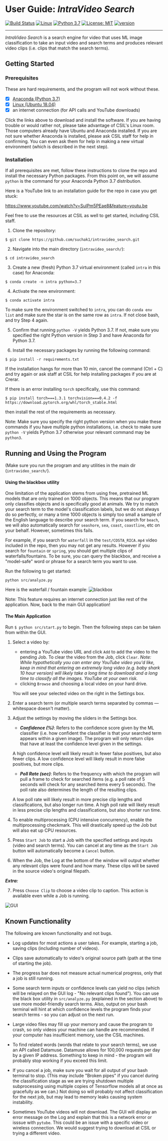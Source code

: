 # **User Guide:** ***IntraVideo Search***
[![Build Status](https://travis-ci.org/suchak1/intravideo_search.png?branch=master)](https://travis-ci.org/suchak1/intravideo_search)
[![Linux](https://img.shields.io/badge/os-Linux-1f425f.svg)](https://ubuntu.com/download/desktop)
[![Python 3.7](https://img.shields.io/badge/python-3.7-red.svg)](https://www.python.org/downloads/release/python-370/)
[![License: MIT](https://img.shields.io/badge/License-MIT-yellow.svg)](LICENSE.md)
[![version](https://img.shields.io/github/v/tag/suchak1/intravideo_search)](https://github.com/suchak1/intravideo_search/tags)
***
*IntraVideo Search* is a search engine for video that uses ML image classification to take an input video and search terms and produces relevant video clips (i.e. clips that match the search terms).

## Getting Started

### Prerequisites

<!---Obtain a free API key.--->
These are hard requirements, and the program will not work without these.
- [x] [Anaconda (Python 3.7)](https://www.anaconda.com/distribution/)
- [x] [Linux (Ubuntu 18.04)](https://ubuntu.com/download/desktop)
- [x] an internet connection (for API calls and YouTube downloads)

Click the links above to download and install the software. If you are having trouble or would rather not, please take advantage of CSIL's Linux room. Those computers already have Ubuntu and Anaconda installed. If you are not sure whether Anaconda is installed, please ask CSIL staff for help in confirming. You can even ask them for help in making a new virtual environment (which is described in the next step).

### Installation
If all prerequisites are met, follow these instructions to clone the repo and install the necessary Python packages. From this point on, we will assume `python` is the command for your Anaconda Python 3.7 distribution.

Here is a YouTube link to an installation guide for the repo in case you get stuck: 

https://www.youtube.com/watch?v=SulPm5PEae8&feature=youtu.be

Feel free to use the resources at CSIL as well to get started, including CSIL staff.


1. Clone the repository:
```
$ git clone https://github.com/suchak1/intravideo_search.git
```

2. Navigate into the main directory (`intravideo_search/`):
```
$ cd intravideo_search
```

3. Create a new (fresh) Python 3.7 virtual environment (called `intra` in this case) for Anaconda:
```
$ conda create -n intra python=3.7
```

4. Activate the new environment:
```
$ conda activate intra
```

   To make sure the environment switched to `intra`, you can do `conda env list` and make sure the star is on the same row as `intra`. If not close bash, and try Step 4 again.

5. Confirm that running `python -V` yields Python 3.7. If not, make sure you specified the right Python version in Step 3 and have Anaconda for Python 3.7.

6. Install the necessary packages by running the following command:
```
$ pip install -r requirements.txt
```

   If the installation hangs for more than 10 min, cancel the command (Ctrl + C) and try again or ask staff at CSIL for help installing packages if you are at Crerar.

   If there is an error installing `torch` specifically, use this command:
   ```
   $ pip install torch===1.3.1 torchvision===0.4.2 -f https://download.pytorch.org/whl/torch_stable.html
   ```
   then install the rest of the requirements as necessary.



Note: Make sure you specify the right python version when you make these commands if you have multiple python installations, i.e. check to make sure `python -V` yields Python 3.7 otherwise your relevant command may be `python3`.


## Running and Using the Program
(Make sure you run the program and any utilities in the main dir (`intravideo_search/`).


#### Using the blackbox utility

One limitation of the application stems from using free, pretrained ML models that are only trained on 1000 objects. This means that our program only classifies objects and is specifically good at animals. We try to match your search term to the model's classification labels, but we do not always do so perfectly, or many a time 1000 objects is simply too small a sample of the English language to describe your search term. If you search for `beach`, we will also automatically search for `seashore`, `sea`, `coast`, `coastline`, etc on your behalf. However, sometimes this fails.

For example, if you search for `waterfall` in the `test/COSTA_RICA.mp4` video included in the repo, then you may not get any results. However if you search for `fountain` or `spring`, you should get multiple clips of waterfalls/fountains. To be sure, you can query the blackbox, and receive a "model-safe" word or phrase for a search term you want to use.

Run the following to get started:
```
python src/analyze.py
```

Here is the waterfall / fountain example:
![blackbox](pics/blackbox.PNG)

Note: This feature requires an internet connection just like rest of the application.
Now, back to the main GUI application!

#### The Main Application

Run `$ python src/start.py` to begin. Then the following steps can be taken from within the GUI.

1. Select a video by:
   - entering a YouTube video URL and click `Add` to add the video to the pending Job. To clear the video from the Job, click `Clear`.
      *Note: While hypothetically you can enter any YouTube video you'd like, keep in mind that entering an extremely long video (e.g. baby shark 10 hour version) will likely take a long time to download and a long time to classify all the images. YouTube at your own risk.*
   - clicking `Browse` and choosing a local video on your hard drive.

   You will see your selected video on the right in the Settings box.

2. Enter a search term (or multiple search terms separated by commas — whitespace doesn't matter).

3. Adjust the settings by moving the sliders in the Settings box.
    - ***Confidence (%)***: Refers to the confidence score given by the ML classifier (i.e. how confident the classifier is that your searched term appears within a given image). The program will only return clips that have at least the confidence level given in the settings.

    A high confidence level will likely result in fewer false positives, but also fewer clips. A low confidence level will likely result in more false positives, but more clips.

    - ***Poll Rate (sec)***: Refers to the frequency with which the program will pull a frame to check for searched items (e.g. a poll rate of 5 seconds will check for any searched items every 5 seconds). The poll rate also determines the length of the resulting clips.

    A low poll rate will likely result in more precise clip lengths and classifications, but also longer run time. A high poll rate will likely result in less precise clip lengths and classifications, but also shorter run time.

4. To enable multiprocessing (CPU intensive concurrency), enable the multiprocessing checkmark. This will drastically speed up the Job but will also eat up CPU resources.

5. Press `Start Job` to start a Job with the specified settings and inputs (video and search terms). You can cancel at any time as the `Start Job` button will automatically become a `Cancel` button.

6. When the Job, the Log at the bottom of the window will output whether any relevant clips were found and how many. These clips will be saved in the source video's original filepath.

***Extra:***

7. Press `Choose Clip` to choose a video clip to caption. This action is available even while a Job is running.

![GUI](pics/gui_v2_working.PNG)

## Known Functionality

The following are known functionality and not bugs.

- Log updates for most actions a user takes. For example, starting a job, saving clips (including number of videos).

- Clips save automatically to video's original source path (path at the time of starting the job).

- The progress bar does not measure actual numerical progress, only that a job is still running.

- Some search term inputs or confidence levels can yield no clips (which will be relayed on the GUI log - "No relevant clips found"). You can use the black box utility in `src/analyze.py` (explained in the section above) to use more model-friendly search terms. Also, output on your bash terminal will hint at which confidence levels the program finds your search terms - so you can adjust on the next run.

- Large video files may fill up your memory and cause the program to crash, so only videos your machine can handle are recommended. If your computer has insufficient memory, use the CSIL machines.

- To find related words (words that relate to your search terms), we use an API called Datamuse. Datamuse allows for 100,000 requests per day by a given IP address. Something to keep in mind - the program will probably stop working if you exceed this limit.

- If you cancel a job, make sure you wait for all output of your bash terminal to stop. (This may include "Broken pipes" if you cancel during the classification stage as we are trying shutdown multiple subprocessing using multiple copies of Tensorflow models all at once as gracefully as we can.) Not doing so will probably not affect classification for the next job, but may lead to memory leaks causing system instability.

- Sometimes YouTube videos will not download. The GUI will display an error message on the Log and explain that this is a network error or isssue with `pytube`. This could be an issue with a specific video or wireless connection. We would suggest trying to download at CSIL or trying a different video.
